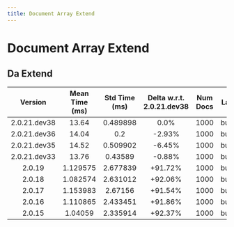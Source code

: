 ```yaml
---
title: Document Array Extend
---
```

# Document Array Extend

## Da Extend

| Version | Mean Time (ms) | Std Time (ms) | Delta w.r.t. 2.0.21.dev38 | Num Docs | Label | Memmap | Iterations |
| :---: | :---: | :---: | :---: | :---: | :---: | :---: | :---: |
| 2.0.21.dev38 | 13.64 | 0.489898 | 0.0% | 1000 | buffer | True | 25 |
| 2.0.21.dev36 | 14.04 | 0.2 | -2.93% | 1000 | buffer | True | 25 |
| 2.0.21.dev35 | 14.52 | 0.509902 | -6.45% | 1000 | buffer | True | 25 |
| 2.0.21.dev33 | 13.76 | 0.43589 | -0.88% | 1000 | buffer | True | 25 |
| 2.0.19 | 1.129575 | 2.677839 | +91.72% | 1000 | buffer | True | 25 |
| 2.0.18 | 1.082574 | 2.631012 | +92.06% | 1000 | buffer | True | 25 |
| 2.0.17 | 1.153983 | 2.67156 | +91.54% | 1000 | buffer | True | 25 |
| 2.0.16 | 1.110865 | 2.433451 | +91.86% | 1000 | buffer | True | 25 |
| 2.0.15 | 1.04059 | 2.335914 | +92.37% | 1000 | buffer | True | 25 |
